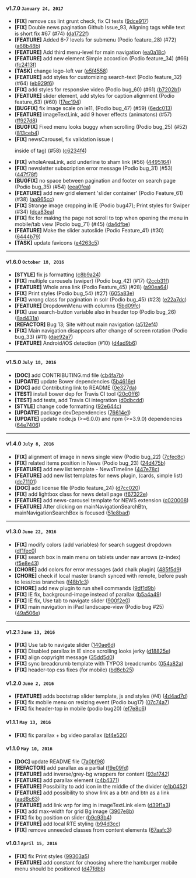 
#### v1.7.0 `January 24, 2017`
- **[FIX]** remove css lint grunt check, fix CI tests ([9dce917](https://github.com/t3kit/felayout_t3kit/commit/9dce917))
- **[FIX]** Double news pagination Github Issue_93, Aligning tags while text is short fix #67 (#74) ([da1722f](https://github.com/t3kit/felayout_t3kit/commit/da1722f))
- **[FEATURE]** Added 6-7 levels for submenu (Podio feature_28) (#72) ([a68b48b](https://github.com/t3kit/felayout_t3kit/commit/a68b48b))
- **[FEATURE]** Add third menu-level for main navigation ([ea0a18c](https://github.com/t3kit/felayout_t3kit/commit/ea0a18c))
- **[FEATURE]** add new element Simple accordion (Podio feature_34) (#66) ([fc2413f](https://github.com/t3kit/felayout_t3kit/commit/fc2413f))
- **[TASK]** change logo-left var ([e5f4558](https://github.com/t3kit/felayout_t3kit/commit/e5f4558))
- **[FEATURE]** add styles for customizing search-text (Podio feature_32) (#64) ([eb929f6](https://github.com/t3kit/felayout_t3kit/commit/eb929f6))
- **[FIX]** add styles for responsive video (Podio bug_60) (#61) ([b7202b1](https://github.com/t3kit/felayout_t3kit/commit/b7202b1))
- **[FEATURE]** slider element, add styles for caption alignment (Podio feature_63) (#60) ([17ec194](https://github.com/t3kit/felayout_t3kit/commit/17ec194))
- **[BUGFIX]** fix image scale on ie11, (Podio bug_47) (#59) ([6edc013](https://github.com/t3kit/felayout_t3kit/commit/6edc013))
- **[FEATURE]** imageTextLink, add 9 hover effects (animatons) (#57) ([ff927d8](https://github.com/t3kit/felayout_t3kit/commit/ff927d8))
- **[BUGFIX]** Fixed menu looks buggy when scrolling (Podio bug_25) (#52) ([813ceb4](https://github.com/t3kit/felayout_t3kit/commit/813ceb4))
- **[FIX]** newsCarousel, fix validation issue (<p> inside of <span> tag)  (#58) ([c6234f4](https://github.com/t3kit/felayout_t3kit/commit/c6234f4))
- **[FIX]** wholeAreaLink, add underline to sham link (#56) ([4495164](https://github.com/t3kit/felayout_t3kit/commit/4495164))
- **[FIX]** newsletter subscription error message (Podio bug_31) (#53) ([447f78f](https://github.com/t3kit/felayout_t3kit/commit/447f78f))
- **[BUGFIX]** no space between pagination and footer on search page (Podio bug_35) (#54) ([eea0fea](https://github.com/t3kit/felayout_t3kit/commit/eea0fea))
- **[FEATURE]** add new grid element 'slider container' (Podio Feature_61) (#38) ([aa965cc](https://github.com/t3kit/felayout_t3kit/commit/aa965cc))
- **[FIX]** Strange image cropping in IE (Podio bug47); Print styles for Swiper (#34) ([dca83ea](https://github.com/t3kit/felayout_t3kit/commit/dca83ea))
- **[FIX]** fix for making the page not scroll to top when opening the menu in mobile/tab view (Podio bug_71) (#45) ([da4dfbe](https://github.com/t3kit/felayout_t3kit/commit/da4dfbe))
- **[FEATURE]** Make the slider autoslide (Podio Feature_41) (#30) ([6444b79](https://github.com/t3kit/felayout_t3kit/commit/6444b79))
- **[TASK]** update favicons ([e4263c5](https://github.com/t3kit/felayout_t3kit/commit/e4263c5))

***

#### v1.6.0 `October 18, 2016`
- **[STYLE]** fix js formatting ([c8b9a24](https://github.com/t3kit/felayout_t3kit/commit/c8b9a24))
- **[FIX]** multiple carousels (swiper) (Podio bug_42) (#17) ([2ccb31f](https://github.com/t3kit/felayout_t3kit/commit/2ccb31f))
- **[FEATURE]** Whole area link (Podio Feature_45) (#28) ([a90ea64](https://github.com/t3kit/felayout_t3kit/commit/a90ea64))
- **[FIX]** Print styles (Podio bug_54) (#27) ([605a83e](https://github.com/t3kit/felayout_t3kit/commit/605a83e))
- **[FIX]** wrong class for pagination in solr (Podio bug_45) (#23) ([e22a7dc](https://github.com/t3kit/felayout_t3kit/commit/e22a7dc))
- **[FEATURE]** DropdownMenu with columns ([5bd09fc](https://github.com/t3kit/felayout_t3kit/commit/5bd09fc))
- **[FIX]** use search-button variable also in header top (Podio bug_26) ([8ad431a](https://github.com/t3kit/felayout_t3kit/commit/8ad431a))
- **[REFACTOR]** Bug 13; Site without main navigation ([a512ef4](https://github.com/t3kit/felayout_t3kit/commit/a512ef4))
- **[FIX]** Main navigation disappears after change of screen rotation (Podio bug_33) (#11) ([dae92a7](https://github.com/t3kit/felayout_t3kit/commit/dae92a7))
- **[FEATURE]** Android/iOS detection (#10) ([d4ad9b6](https://github.com/t3kit/felayout_t3kit/commit/d4ad9b6))

***

#### v1.5.0 `July 18, 2016`
- **[DOC]** add CONTRIBUTING.md file ([cb4fa7b](https://github.com/t3kit/felayout_t3kit/commit/cb4fa7b))
- **[UPDATE]** update Bower dependencies ([5b4616e](https://github.com/t3kit/felayout_t3kit/commit/5b4616e))
- **[DOC]** add Contributing link to README ([0e327da](https://github.com/t3kit/felayout_t3kit/commit/0e327da))
- **[TEST]** install bower dep for Travis CI tool ([20c0ff6](https://github.com/t3kit/felayout_t3kit/commit/20c0ff6))
- **[TEST]** add tests, add Travis CI integration ([d0dbcdd](https://github.com/t3kit/felayout_t3kit/commit/d0dbcdd))
- **[STYLE]** change code formatting ([92e644c](https://github.com/t3kit/felayout_t3kit/commit/92e644c))
- **[UPDATE]** package devDependencies ([76614e1](https://github.com/t3kit/felayout_t3kit/commit/76614e1))
- **[UPDATE]** update node.js (>=6.0.0) and npm (>=3.9.0) dependencies ([64e7406](https://github.com/t3kit/felayout_t3kit/commit/64e7406))

***

#### v1.4.0 `July 8, 2016`
- **[FIX]** alignment of image in news single view (Podio bug_22) ([7cfec8c](https://github.com/t3kit/felayout_t3kit/commit/7cfec8c))
- **[FIX]** related items position in News (Podio bug_23) ([24d475b](https://github.com/t3kit/felayout_t3kit/commit/24d475b))
- **[FEATURE]** add new list template - NewsTimeline ([447e78c](https://github.com/t3kit/felayout_t3kit/commit/447e78c))
- **[FEATURE]** add new list templates for news plugin, (cards, simple list) ([dc71101](https://github.com/t3kit/felayout_t3kit/commit/dc71101))
- **[DOC]** add license file (Podio feature_24) ([d7cc020](https://github.com/t3kit/felayout_t3kit/commit/d7cc020))
- **[FIX]** add lightbox class for news detail page ([f67322e](https://github.com/t3kit/felayout_t3kit/commit/f67322e))
- **[FEATURE]** add news-carousel template for NEWS extension ([c020008](https://github.com/t3kit/felayout_t3kit/commit/c020008))
- **[FEATURE]** After clicking on mainNavigationSearchBtn, mainNavigationSearchBox is focused ([51e8bad](https://github.com/t3kit/felayout_t3kit/commit/51e8bad))

***

#### v1.3.0 `June 22, 2016`
- **[FIX]** modify colors (add variables) for search suggest dropdown ([df1fec0](https://github.com/t3kit/felayout_t3kit/commit/df1fec0))
- **[FIX]** search box in main menu on tablets under nav arrows (z-index) ([f5e8e43](https://github.com/t3kit/felayout_t3kit/commit/f5e8e43))
- **[CHORE]** add colors for error messages (add chalk plugin) ([485f5d9](https://github.com/t3kit/felayout_t3kit/commit/485f5d9))
- **[CHORE]** check if local master branch synced with remote, before push to less/css branches ([f48b1c3](https://github.com/t3kit/felayout_t3kit/commit/f48b1c3))
- **[CHORE]** add new plugin to run shell commands ([9df1d9b](https://github.com/t3kit/felayout_t3kit/commit/9df1d9b))
- **[FIX]** IE fix, background-image instead of parallax ([b5a4a49](https://github.com/t3kit/felayout_t3kit/commit/b5a4a49))
- **[FIX]** IE fix, Use tab to navigate slider ([900f2e0](https://github.com/t3kit/felayout_t3kit/commit/900f2e0))
- **[FIX]** main navigation in iPad landscape-view (Podio bug #25) ([49a506e](https://github.com/t3kit/felayout_t3kit/commit/49a506e))

***
#### v1.2.1 `June 13, 2016`
- **[FIX]** Use tab to navigate slider ([140ae6d](https://github.com/t3kit/felayout_t3kit/commit/140ae6d))
- **[FIX]** Disabled parallax in IE since scrolling looks jerky ([d18825e](https://github.com/t3kit/felayout_t3kit/commit/d18825e))
- **[FIX]** align copyright message ([35dd5d0](https://github.com/t3kit/felayout_t3kit/commit/35dd5d0))
- **[FIX]** sync breadcrumb template with TYPO3 breadcrumbs ([054a82a](https://github.com/t3kit/felayout_t3kit/commit/054a82a))
- **[FIX]** header-top css fixes (for mobile) ([bd8cb25](https://github.com/t3kit/felayout_t3kit/commit/bd8cb25))

#### v1.2.0 `June 2, 2016`
- **[FEATURE]** adds bootstrap slider template, js and styles (#4) ([4d4ad7d](https://github.com/t3kit/felayout_t3kit/commit/4d4ad7d))
- **[FIX]** fix mobile menu on resizing event (Podio bug17) ([07c74a7](https://github.com/t3kit/felayout_t3kit/commit/07c74a7))
- **[FIX]** fix header-top in mobile (podio bug20) ([ef7e8c6](https://github.com/t3kit/felayout_t3kit/commit/ef7e8c6))

#### v1.1.1 `May 13, 2016`
- **[FIX]** fix parallax + bg video parallax ([bf4e520](https://github.com/t3kit/felayout_t3kit/commit/bf4e520))

#### v1.1.0 `May 10, 2016`
- **[DOC]** update README file ([7a0bf98](https://github.com/t3kit/felayout_t3kit/commit/7a0bf98))
- **[REFACTOR]** add parallax as a partial ([f9e09fd](https://github.com/t3kit/felayout_t3kit/commit/f9e09fd))
- **[FEATURE]** add inverse/grey-bg wrappers for content ([93a1742](https://github.com/t3kit/felayout_t3kit/commit/93a1742))
- **[FEATURE]** add parallax element ([c4b4371](https://github.com/t3kit/felayout_t3kit/commit/c4b4371))
- **[FEATURE]** Possibility to add icon in the middle of the divider ([e1b0452](https://github.com/t3kit/felayout_t3kit/commit/e1b0452))
- **[FEATURE]** add possibility to show link as a btn and btn as a link ([aad6c63](https://github.com/t3kit/felayout_t3kit/commit/aad6c63))
- **[FEATURE]** add link wrp for img in imageTextLink elem ([d39f1a3](https://github.com/t3kit/felayout_t3kit/commit/d39f1a3))
- **[FIX]** add max-width for grid Bg image ([3907e8b](https://github.com/t3kit/felayout_t3kit/commit/3907e8b))
- **[FIX]** fix bg position on slider ([b9c93b4](https://github.com/t3kit/felayout_t3kit/commit/b9c93b4))
- **[FEATURE]** add local RTE styling ([b94d3cc](https://github.com/t3kit/felayout_t3kit/commit/b94d3cc))
- **[FIX]** remove unneeded classes from content elements ([67aafc3](https://github.com/t3kit/felayout_t3kit/commit/67aafc3))

#### v1.0.1 `April 15, 2016`
- **[FIX]** fix Print styles ([99303a5](https://github.com/t3kit/felayout_t3kit/commit/99303a5))
- **[FEATURE]** add constant for choosing where the hamburger mobile menu should be positioned ([d47fdbb](https://github.com/t3kit/felayout_t3kit/commit/d47fdbb))

